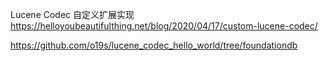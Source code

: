 Lucene Codec 自定义扩展实现
https://helloyoubeautifulthing.net/blog/2020/04/17/custom-lucene-codec/

https://github.com/o19s/lucene_codec_hello_world/tree/foundationdb